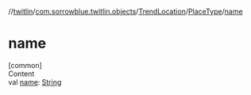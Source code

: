 //[twitlin](../../../index.md)/[com.sorrowblue.twitlin.objects](../../index.md)/[TrendLocation](../index.md)/[PlaceType](index.md)/[name](name.md)



# name  
[common]  
Content  
val [name](name.md): [String](https://kotlinlang.org/api/latest/jvm/stdlib/kotlin/-string/index.html)  



